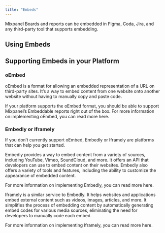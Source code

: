 ```yaml
---
title: "Embeds"
---
```


Mixpanel Boards and reports can be embedded in Figma, Coda, Jira, and any third-party tool that supports embedding.

## Using Embeds




## Supporting Embeds in your Platform

### oEmbed
oEmbed is a format for allowing an embedded representation of a URL on third-party sites. It’s a way to embed content from one website onto another website without having to manually copy and paste code.

If your platform supports the oEmbed format, you should be able to support Mixpanel’s Embeddable reports right out of the box. For more information on implementing oEmbed, you can read more here.

### Embedly or Iframely
If you don’t currently support oEmbed, Embedly or Iframely are platforms that can help you get started.

Embedly provides a way to embed content from a variety of sources, including YouTube, Vimeo, SoundCloud, and more. It offers an API that developers can use to embed content on their websites. Embedly also offers a variety of tools and features, including the ability to customize the appearance of embedded content.

For more information on implementing Embedly, you can read more here.

Iframely is a similar service to Embedly. It helps websites and applications embed external content such as videos, images, articles, and more. It simplifies the process of embedding content by automatically generating embed codes for various media sources, eliminating the need for developers to manually code each embed.

For more information on implementing Iframely, you can read more here.


